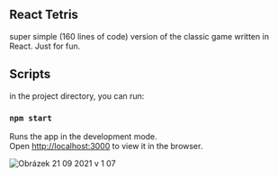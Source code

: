 ## React Tetris

super simple (160 lines of code) version of the classic game written in React. Just for fun.  

## Scripts

in the project directory, you can run:

### `npm start`

Runs the app in the development mode.\
Open [http://localhost:3000](http://localhost:3000) to view it in the browser.


![Obrázek 21 09 2021 v 1 07](https://user-images.githubusercontent.com/90913755/134088145-39024fc5-2f6b-496b-a605-d8a1c39e52b8.jpg)
